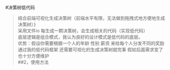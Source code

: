 #决策树低代码
>结合前端可视化生成决策树（前端水平有限，无法做到拖拽式地方便地生成决策树）》<br>
>采用文件io 每生成一颗决策树，会生成相关的代码（实现低代码）<br>
>底层逻辑是组合模式，我认为良好的设计模式是低代码的底层。<br>
>优势：假设你需要根据一个人的年龄 性别 薪资 来给每个人分发不同的奖励 通过我的低代码框架 还需要可视化的生成决策树就完事 假如后面需求变了 也十分方便维护<br>
##2，使用方法
